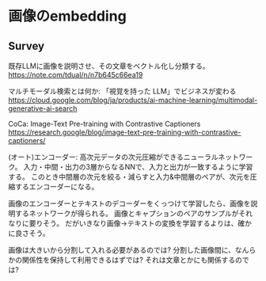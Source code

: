 # 画像のembedding

## Survey

既存LLMに画像を説明させ、その文章をベクトル化し分類する。
<https://note.com/tdual/n/n7b645c66ea19>

マルチモーダル検索とは何か: 「視覚を持った LLM」でビジネスが変わる
<https://cloud.google.com/blog/ja/products/ai-machine-learning/multimodal-generative-ai-search>

CoCa: Image-Text Pre-training with Contrastive Captioners
<https://research.google/blog/image-text-pre-training-with-contrastive-captioners/>

(オート)エンコーダー: 高次元データの次元圧縮ができるニューラルネットワーク。
入力・中間・出力の3層からなるNNで、入力と出力が一致するように学習する。
このとき中間層の次元を絞る・減らすと入力&中間層のペアが、次元を圧縮するエンコーダーになる。

画像のエンコーダーとテキストのデコーダーをくっつけて学習したら、画像を説明するネットワークが得られる。
画像とキャプションのペアのサンプルがそれなりに要りそう。
だがいきなり画像→テキストの変換を学習するよりは、確かに良さそう。

画像は大きいから分割して入れる必要があるのでは?
分割した画像間に、なんらかの関係性を保持して利用できるはずでは?
それは文章とかにも関係するのでは?
